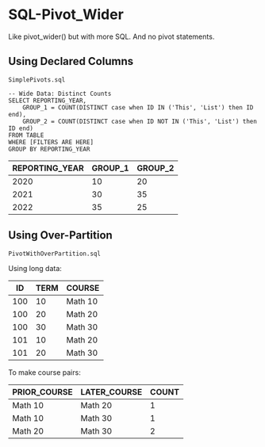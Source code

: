 # SQL-Pivot_Wider
Like pivot_wider() but with more SQL. 
And no pivot statements. 

## Using Declared Columns

`SimplePivots.sql`

```
-- Wide Data: Distinct Counts
SELECT REPORTING_YEAR, 
    GROUP_1 = COUNT(DISTINCT case when ID IN ('This', 'List') then ID end),
    GROUP_2 = COUNT(DISTINCT case when ID NOT IN ('This', 'List') then ID end)
FROM TABLE
WHERE [FILTERS ARE HERE]
GROUP BY REPORTING_YEAR
```

| REPORTING_YEAR | GROUP_1 | GROUP_2 |
|----------------|---------|---------|
| 2020           | 10      | 20      |
| 2021           | 30      | 35      |
| 2022           | 35      | 25      |


## Using Over-Partition

`PivotWithOverPartition.sql`

Using long data:

| ID  | TERM | COURSE  |
|-----|------|---------|
| 100 | 10   | Math 10 |
| 100 | 20   | Math 20 |
| 100 | 30   | Math 30 |
| 101 | 10   | Math 20 |
| 101 | 20   | Math 30 |

To make course pairs:

 PRIOR_COURSE | LATER_COURSE | COUNT |
|--------------|--------------|-------|
| Math 10      | Math 20      | 1     |
| Math 10      | Math 30      | 1     |
| Math 20      | Math 30      | 2     |

